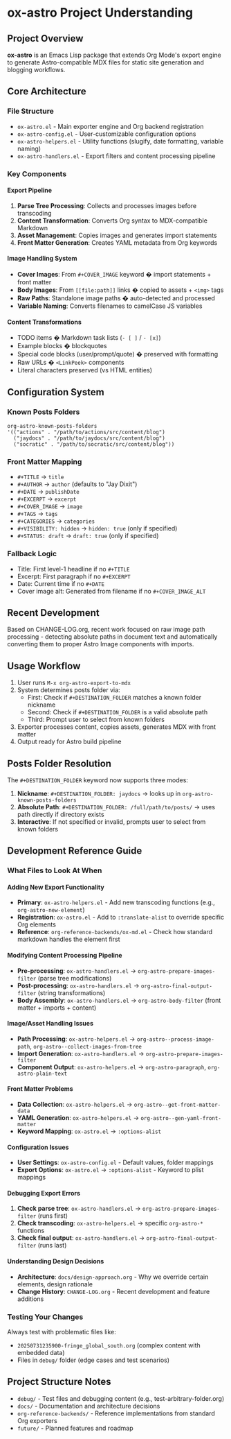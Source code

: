 # ox-astro Project Understanding

## Project Overview
**ox-astro** is an Emacs Lisp package that extends Org Mode's export engine to generate Astro-compatible MDX files for static site generation and blogging workflows.

## Core Architecture

### File Structure
- `ox-astro.el` - Main exporter engine and Org backend registration
- `ox-astro-config.el` - User-customizable configuration options
- `ox-astro-helpers.el` - Utility functions (slugify, date formatting, variable naming)
- `ox-astro-handlers.el` - Export filters and content processing pipeline

### Key Components

#### Export Pipeline
1. **Parse Tree Processing**: Collects and processes images before transcoding
2. **Content Transformation**: Converts Org syntax to MDX-compatible Markdown
3. **Asset Management**: Copies images and generates import statements
4. **Front Matter Generation**: Creates YAML metadata from Org keywords

#### Image Handling System
- **Cover Images**: From `#+COVER_IMAGE` keyword � import statements + front matter
- **Body Images**: From `[[file:path]]` links � copied to assets + `<img>` tags
- **Raw Paths**: Standalone image paths � auto-detected and processed
- **Variable Naming**: Converts filenames to camelCase JS variables

#### Content Transformations
- TODO items � Markdown task lists (`- [ ]` / `- [x]`)
- Example blocks � blockquotes
- Special code blocks (user/prompt/quote) � preserved with formatting
- Raw URLs � `<LinkPeek>` components
- Literal characters preserved (vs HTML entities)

## Configuration System

### Known Posts Folders
```elisp
org-astro-known-posts-folders
'(("actions" . "/path/to/actions/src/content/blog")
  ("jaydocs" . "/path/to/jaydocs/src/content/blog")
  ("socratic" . "/path/to/socratic/src/content/blog"))
```

### Front Matter Mapping
- `#+TITLE` → `title`
- `#+AUTHOR` → `author` (defaults to "Jay Dixit")  
- `#+DATE` → `publishDate`
- `#+EXCERPT` → `excerpt`
- `#+COVER_IMAGE` → `image`
- `#+TAGS` → `tags`
- `#+CATEGORIES` → `categories`
- `#+VISIBILITY: hidden` → `hidden: true` (only if specified)
- `#+STATUS: draft` → `draft: true` (only if specified)

### Fallback Logic
- Title: First level-1 headline if no `#+TITLE`
- Excerpt: First paragraph if no `#+EXCERPT`
- Date: Current time if no `#+DATE`
- Cover image alt: Generated from filename if no `#+COVER_IMAGE_ALT`

## Recent Development

Based on CHANGE-LOG.org, recent work focused on raw image path processing - detecting absolute paths in document text and automatically converting them to proper Astro Image components with imports.

## Usage Workflow
1. User runs `M-x org-astro-export-to-mdx`
2. System determines posts folder via:
   - First: Check if `#+DESTINATION_FOLDER` matches a known folder nickname
   - Second: Check if `#+DESTINATION_FOLDER` is a valid absolute path
   - Third: Prompt user to select from known folders
3. Exporter processes content, copies assets, generates MDX with front matter
4. Output ready for Astro build pipeline

## Posts Folder Resolution
The `#+DESTINATION_FOLDER` keyword now supports three modes:
1. **Nickname**: `#+DESTINATION_FOLDER: jaydocs` → looks up in `org-astro-known-posts-folders`
2. **Absolute Path**: `#+DESTINATION_FOLDER: /full/path/to/posts/` → uses path directly if directory exists
3. **Interactive**: If not specified or invalid, prompts user to select from known folders

## Development Reference Guide

### What Files to Look At When

#### Adding New Export Functionality
- **Primary**: `ox-astro-helpers.el` - Add new transcoding functions (e.g., `org-astro-new-element`)
- **Registration**: `ox-astro.el` - Add to `:translate-alist` to override specific Org elements
- **Reference**: `org-reference-backends/ox-md.el` - Check how standard markdown handles the element first

#### Modifying Content Processing Pipeline
- **Pre-processing**: `ox-astro-handlers.el` → `org-astro-prepare-images-filter` (parse tree modifications)
- **Post-processing**: `ox-astro-handlers.el` → `org-astro-final-output-filter` (string transformations)
- **Body Assembly**: `ox-astro-handlers.el` → `org-astro-body-filter` (front matter + imports + content)

#### Image/Asset Handling Issues
- **Path Processing**: `ox-astro-helpers.el` → `org-astro--process-image-path`, `org-astro--collect-images-from-tree`
- **Import Generation**: `ox-astro-handlers.el` → `org-astro-prepare-images-filter`
- **Component Output**: `ox-astro-helpers.el` → `org-astro-paragraph`, `org-astro-plain-text`

#### Front Matter Problems
- **Data Collection**: `ox-astro-helpers.el` → `org-astro--get-front-matter-data`
- **YAML Generation**: `ox-astro-helpers.el` → `org-astro--gen-yaml-front-matter`
- **Keyword Mapping**: `ox-astro.el` → `:options-alist`

#### Configuration Issues
- **User Settings**: `ox-astro-config.el` - Default values, folder mappings
- **Export Options**: `ox-astro.el` → `:options-alist` - Keyword to plist mappings

#### Debugging Export Errors
1. **Check parse tree**: `ox-astro-handlers.el` → `org-astro-prepare-images-filter` (runs first)
2. **Check transcoding**: `ox-astro-helpers.el` → specific `org-astro-*` functions
3. **Check final output**: `ox-astro-handlers.el` → `org-astro-final-output-filter` (runs last)

#### Understanding Design Decisions
- **Architecture**: `docs/design-approach.org` - Why we override certain elements, design rationale
- **Change History**: `CHANGE-LOG.org` - Recent development and feature additions

### Testing Your Changes
Always test with problematic files like:
- `20250731235900-fringe_global_south.org` (complex content with embedded data)
- Files in `debug/` folder (edge cases and test scenarios)

## Project Structure Notes
- `debug/` - Test files and debugging content (e.g., test-arbitrary-folder.org)
- `docs/` - Documentation and architecture decisions
- `org-reference-backends/` - Reference implementations from standard Org exporters
- `future/` - Planned features and roadmap